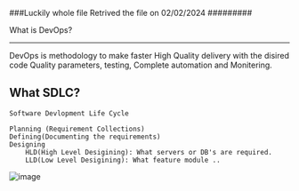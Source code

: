 ###Luckily whole file Retrived the file on 02/02/2024 #########

What is DevOps?

----------
DevOps  is methodology to make faster High Quality delivery with the disired code Quality parameters, testing, Complete automation and Monitering. 

What SDLC?
-----------
```
Software Devlopment Life Cycle

Planning (Requirement Collections)
Defining(Documenting the requirements)
Designing
    HLD(High Level Desigining): What servers or DB's are required.
    LLD(Low Level Desigining): What feature module ..
```
![image](https://github.com/devopsmails/devops/assets/119680288/ce32c045-f156-49a8-9ba7-169691b86ab5)

